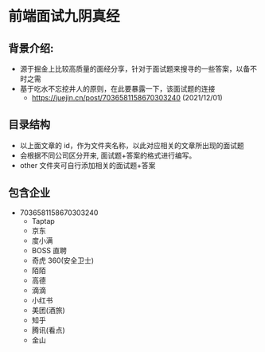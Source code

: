 # 前端面试九阴真经

## 背景介绍:

- 源于掘金上比较高质量的面经分享，针对于面试题来搜寻的一些答案，以备不时之需
- 基于吃水不忘挖井人的原则，在此要暴露一下，该面试题的连接
  - https://juejin.cn/post/7036581158670303240 (2021/12/01)

## 目录结构

- 以上面文章的 id，作为文件夹名称，以此对应相关的文章所出现的面试题
- 会根据不同公司区分开来, 面试题+答案的格式进行编写。
- other 文件夹可自行添加相关的面试题+答案

## 包含企业

- 7036581158670303240
  - Taptap
  - 京东
  - 度小满
  - BOSS 直聘
  - 奇虎 360(安全卫士)
  - 陌陌
  - 高德
  - 滴滴
  - 小红书
  - 美团(酒旅)
  - 知乎
  - 腾讯(看点)
  - 金山
